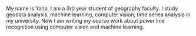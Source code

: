 My name is Yana, I am a 3rd year student of geography faculty. I study geodata analysis, machine learning, computer vision, time series analysis in my university. Now I am writing my course work about power line recognition using computer vision and machine learning.
